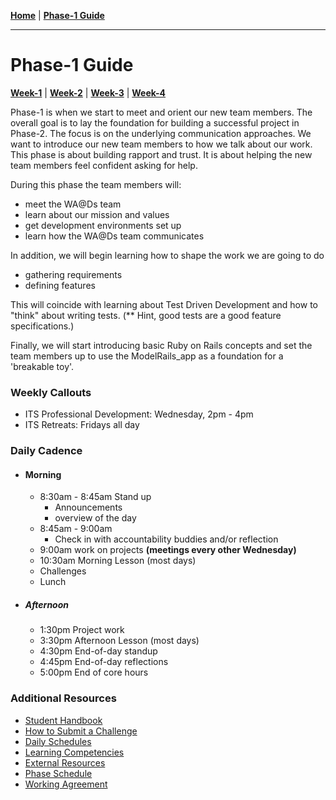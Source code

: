 **[Home](../README.md)** | **[Phase-1 Guide](./README.md)**
___
# Phase-1 Guide

**[Week-1](week-1/README.md)** | **[Week-2](week-2/README.md)** | **[Week-3](week-3/README.md)** | **[Week-4](week-4/README.md)**


Phase-1 is when we start to meet and orient our new team members. The overall goal is to lay the foundation for building a successful project in Phase-2. The focus is on the underlying communication approaches. We want to introduce our new team members to how we talk about our work. This phase is about building rapport and trust. It is about helping the new team members feel confident asking for help. 

During this phase the team members will: 
  - meet the WA@Ds team
  - learn about our mission and values
  - get development environments set up
  - learn how the WA@Ds team communicates

In addition, we will begin learning how to shape the work we are going to do
  - gathering requirements
  - defining features

This will coincide with learning about Test Driven Development and how to "think" about writing tests. (** Hint, good tests are a good feature specifications.)

Finally, we will start introducing basic Ruby on Rails concepts and set the team members up to use the ModelRails_app as a foundation for a 'breakable toy'. 

### Weekly Callouts
  - ITS Professional Development: Wednesday, 2pm - 4pm
  - ITS Retreats: Fridays all day

### Daily Cadence

- #### Morning
  - 8:30am - 8:45am Stand up
    - Announcements
    - overview of the day
  - 8:45am - 9:00am 
    - Check in with accountability buddies and/or reflection
  - 9:00am work on projects **(meetings every other Wednesday)**
  - 10:30am Morning Lesson (most days)
  - Challenges
  - Lunch

- ##### Afternoon
  - 1:30pm Project work
  - 3:30pm Afternoon Lesson (most days)
  - 4:30pm End-of-day standup
  - 4:45pm End-of-day reflections
  - 5:00pm End of core hours


### Additional Resources
- [Student Handbook](resources/student-handbook)
- [How to Submit a Challenge](resources/how-to-submit.md)
- [Daily Schedules](./daily_schedules.md)
- [Learning Competencies](resources/competencies.md)
- [External Resources](resources/resources.md)
- [Phase Schedule](resources/schedule.md)
- [Working Agreement](resources/working-agreement.md)


